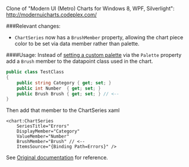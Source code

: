 Clone of "Modern UI (Metro) Charts for Windows 8, WPF, Silverlight": http://modernuicharts.codeplex.com/

###Relevant changes:
* `ChartSeries` now has a `BrushMember` property, allowing the chart piece color to be set via data member rather than palette.

####Usage:
Instead of [setting a custom palette](http://modernuicharts.codeplex.com/wikipage?title=Custom%20Color%20Palette) via the `Palette` property add a `Brush` member to the datapoint class used in the chart.
```C#
public class TestClass
{
    public string Category { get; set; }
    public int Number  { get; set; }
    public Brush Brush { get; set; } // <--
}
```
Then add that member to the ChartSeries xaml
```XAML
<chart:ChartSeries
    SeriesTitle="Errors"
    DisplayMember="Category"
    ValueMember="Number"
    BrushMember="Brush" // <--
    ItemsSource="{Binding Path=Errors}" />
```
See [Original documentation](http://modernuicharts.codeplex.com/documentation) for reference.
